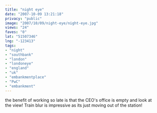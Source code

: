 ```yaml
---
title: "night eye"
date: "2007-10-09 13:21:18"
privacy: "public"
image: "2007/10/09/night-eye/night-eye.jpg"
views: "24"
faves: "0"
lat: "51507346"
lng: "-123413"
tags:
- "night"
- "southbank"
- "london"
- "londoneye"
- "england"
- "uk"
- "embankmentplace"
- "PwC"
- "embankment"
---
```

the benefit of working so late is that the CEO's office is empty and look at the view! Train blur is impressive as its just moving out of the station!
